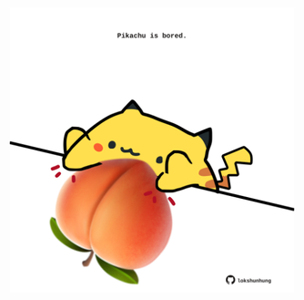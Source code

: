 <!-- built at 25/06/2022, 23:00:58 UTC -->
<p align="center">
  <img width="500" height="500" src="./ReadmeImage.svg">
</p>
